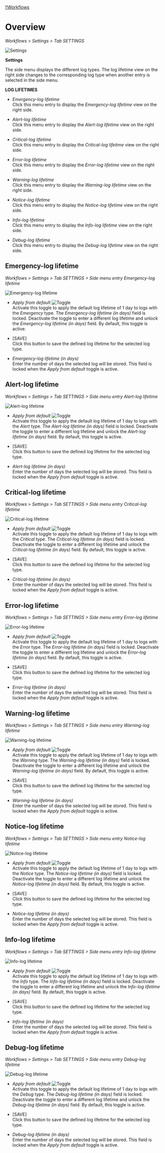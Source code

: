 [!!Workflows](ActindoWorkFlow)

# Overview
*Workflows > Settings > Tab SETTINGS*

![Settings](/Assets/Screenshots/ActindoWorkFlow/Settings/Settings.png "[Settings]")

**Settings**

The side menu displays the different log types. The log lifetime view on the right side changes to the corresponding log type when another entry is selected in the side menu.

**LOG LIFETIMES**

- *Emergency-log lifetime*   
  Click this menu entry to display the *Emergency-log lifetime* view on the right side.

- *Alert-log lifetime*   
  Click this menu entry to display the *Alert-log lifetime* view on the right side.

- *Critical-log lifetime*   
  Click this menu entry to display the *Critical-log lifetime* view on the right side.

- *Error-log lifetime*   
  Click this menu entry to display the *Error-log lifetime* view on the right side.

- *Warning-log lifetime*   
  Click this menu entry to display the *Warning-log lifetime* view on the right side.

- *Notice-log lifetime*   
  Click this menu entry to display the *Notice-log lifetime* view on the right side.

- *Info-log lifetime*   
  Click this menu entry to display the *Info-log lifetime* view on the right side.

- *Debug-log lifetime*   
  Click this menu entry to display the *Debug-log lifetime* view on the right side.



## Emergency-log lifetime

*Workflows > Settings > Tab SETTINGS > Side menu entry Emergency-log lifetime*

![Emergency-log lifetime](/Assets/Screenshots/ActindoWorkFlow/Settings/EmergencyLogLifetime.png "[Emergency-log lifetime]")

- *Apply from default* ![Toggle](/Assets/Icons/Toggle.png "[Toggle]")   
  Activate this toggle to apply the default log lifetime of 1 day to logs with the *Emergency* type. The *Emergency-log lifetime (in days)* field is locked. Deactivate the toggle to enter a different log lifetime and unlock the *Emergency-log lifetime (in days)* field. By default, this toggle is active.

- [SAVE]   
  Click this button to save the defined log lifetime for the selected log type.

- *Emergency-log lifetime (in days)*   
  Enter the number of days the selected log will be stored. This field is locked when the *Apply from default* toggle is active.



## Alert-log lifetime

*Workflows > Settings > Tab SETTINGS > Side menu entry Alert-log lifetime*

![Alert-log lifetime](/Assets/Screenshots/ActindoWorkFlow/Settings/AlertLogLifetime.png "[Alert-log lifetime]")

- *Apply from default* ![Toggle](/Assets/Icons/Toggle.png "[Toggle]")   
  Activate this toggle to apply the default log lifetime of 1 day to logs with the *Alert* type. The *Alert-log lifetime (in days)* field is locked. Deactivate the toggle to enter a different log lifetime and unlock the *Alert-log lifetime (in days)* field. By default, this toggle is active.

- [SAVE]   
  Click this button to save the defined log lifetime for the selected log type.

- *Alert-log lifetime (in days)*   
  Enter the number of days the selected log will be stored. This field is locked when the *Apply from default* toggle is active.



## Critical-log lifetime

*Workflows > Settings > Tab SETTINGS > Side menu entry Critical-log lifetime*

![Critical-log lifetime](/Assets/Screenshots/ActindoWorkFlow/Settings/CriticalLogLifetime.png "[Critical-log lifetime]")

- *Apply from default* ![Toggle](/Assets/Icons/Toggle.png "[Toggle]")   
  Activate this toggle to apply the default log lifetime of 1 day to logs with the *Critical* type. The *Critical-log lifetime (in days)* field is locked. Deactivate the toggle to enter a different log lifetime and unlock the *Critical-log lifetime (in days)* field. By default, this toggle is active.

- [SAVE]   
  Click this button to save the defined log lifetime for the selected log type.

- *Critical-log lifetime (in days)*   
  Enter the number of days the selected log will be stored. This field is locked when the *Apply from default* toggle is active.



## Error-log lifetime

*Workflows > Settings > Tab SETTINGS > Side menu entry Error-log lifetime*

![Error-log lifetime](/Assets/Screenshots/ActindoWorkFlow/Settings/ErrorLogLifetime.png "[Error-log lifetime]")

- *Apply from default* ![Toggle](/Assets/Icons/Toggle.png "[Toggle]")   
  Activate this toggle to apply the default log lifetime of 1 day to logs with the *Error* type. The *Error-log lifetime (in days)* field is locked. Deactivate the toggle to enter a different log lifetime and unlock the *Error-log lifetime (in days)* field. By default, this toggle is active.

- [SAVE]   
  Click this button to save the defined log lifetime for the selected log type.

- *Error-log lifetime (in days)*   
  Enter the number of days the selected log will be stored. This field is locked when the *Apply from default* toggle is active.


## Warning-log lifetime

*Workflows > Settings > Tab SETTINGS > Side menu entry Warning-log lifetime*

![Warning-log lifetime](/Assets/Screenshots/ActindoWorkFlow/Settings/WarningLogLifetime.png "[Warning-log lifetime]")

- *Apply from default* ![Toggle](/Assets/Icons/Toggle.png "[Toggle]")   
  Activate this toggle to apply the default log lifetime of 1 day to logs with the *Warning* type. The *Warning-log lifetime (in days)* field is locked. Deactivate the toggle to enter a different log lifetime and unlock the *Warning-log lifetime (in days)* field. By default, this toggle is active.

- [SAVE]   
  Click this button to save the defined log lifetime for the selected log type.

- *Warning-log lifetime (in days)*   
  Enter the number of days the selected log will be stored. This field is locked when the *Apply from default* toggle is active.



## Notice-log lifetime

*Workflows > Settings > Tab SETTINGS > Side menu entry Notice-log lifetime*

![Notice-log lifetime](/Assets/Screenshots/ActindoWorkFlow/Settings/NoticeLogLifetime.png "[Notice-log lifetime]")

- *Apply from default* ![Toggle](/Assets/Icons/Toggle.png "[Toggle]")   
  Activate this toggle to apply the default log lifetime of 1 day to logs with the *Notice* type. The *Notice-log lifetime (in days)* field is locked. Deactivate the toggle to enter a different log lifetime and unlock the *Notice-log lifetime (in days)* field. By default, this toggle is active.

- [SAVE]   
  Click this button to save the defined log lifetime for the selected log type.

- *Notice-log lifetime (in days)*   
  Enter the number of days the selected log will be stored. This field is locked when the *Apply from default* toggle is active.



## Info-log lifetime

*Workflows > Settings > Tab SETTINGS > Side menu entry Info-log lifetime*

![Info-log lifetime](/Assets/Screenshots/ActindoWorkFlow/Settings/InfoLogLifetime.png "[Info-log lifetime]")

- *Apply from default* ![Toggle](/Assets/Icons/Toggle.png "[Toggle]")   
  Activate this toggle to apply the default log lifetime of 1 day to logs with the *Info* type. The *Info-log lifetime (in days)* field is locked. Deactivate the toggle to enter a different log lifetime and unlock the *Info-log lifetime (in days)* field. By default, this toggle is active.

- [SAVE]   
  Click this button to save the defined log lifetime for the selected log type.

- *Info-log lifetime (in days)*   
  Enter the number of days the selected log will be stored. This field is locked when the *Apply from default* toggle is active.



## Debug-log lifetime

*Workflows > Settings > Tab SETTINGS > Side menu entry Debug-log lifetime*

![Debug-log lifetime](/Assets/Screenshots/ActindoWorkFlow/Settings/DebugLogLifetime.png "[Debug-log lifetime]")

- *Apply from default* ![Toggle](/Assets/Icons/Toggle.png "[Toggle]")   
  Activate this toggle to apply the default log lifetime of 1 day to logs with the *Debug* type. The *Debug-log lifetime (in days)* field is locked. Deactivate the toggle to enter a different log lifetime and unlock the *Debug-log lifetime (in days)* field. By default, this toggle is active.

- [SAVE]   
  Click this button to save the defined log lifetime for the selected log type.

- *Debug-log lifetime (in days)*   
  Enter the number of days the selected log will be stored. This field is locked when the *Apply from default* toggle is active.
